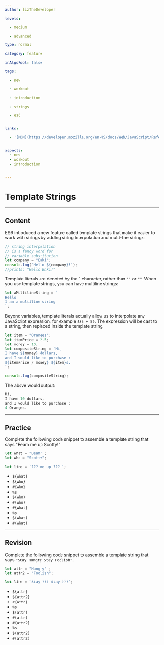 ```yaml
---
author: lizTheDeveloper

levels:

  - medium

  - advanced

type: normal

category: feature

inAlgoPool: false

tags:

  - new

  - workout

  - introduction

  - strings

  - es6


links:

  - '[MDN](https://developer.mozilla.org/en-US/docs/Web/JavaScript/Reference/Template_literals){website}'


aspects:
  - new
  - workout
  - introduction


---
```


# Template Strings

---
## Content

ES6 introduced a new feature called template strings that make it easier to work with strings by adding string interpolation and multi-line strings:

```js
// string interpolation
// is a fancy word for
// variable substitution
let company = "Enki";
console.log(`Hello ${company}!`);
//prints: "Hello Enki!"
```

Template literals are denoted by the `` ` `` character, rather than `''` or `""`. When you use template strings, you can have multiline strings:

```js
let aMultilineString = `
Hello
I am a multiline string
`;
```

Beyond variables, template literals actually allow us to interpolate any JavaScript expression, for example `${5 + 5}`. The expression will be cast to a string, then replaced inside the template string.

```js
let item = "Oranges";
let itemPrice = 2.5;
let money = 10;
let compositeString = `Hi,
I have ${money} dollars,
and I would like to purchase :
${itemPrice / money} ${item}s.
`;

console.log(compositeString);
```

The above would output:

```js
Hi,
I have 10 dollars,
and I would like to purchase :
4 Oranges.
```

---
## Practice

Complete the following code snippet to assemble a template string that says "Beam me up Scotty!"

```javascript
let what = "Beam" ;
let who = "Scotty";

let line = `??? me up ???!`;

```

* `${what}`
* `${who}`
* `#{who}`
* `%s`
* `$(who)`
* `#(who)`
* `#{what}`
* `%s`
* `$(what)`
* `#(what)`

---
## Revision

Complete the following code snippet to assemble a template string that says `"Stay Hungry Stay Foolish"`.

```javascript
let attr = "Hungry" ;
let attr2 = "Foolish";

let line = `Stay ??? Stay ???`;

```

* `${attr}`
* `${attr2}`
* `#{attr}`
* `%s`
* `$(attr)`
* `#(attr)`
* `#{attr2}`
* `%s`
* `$(attr2)`
* `#(attr2)`

 
